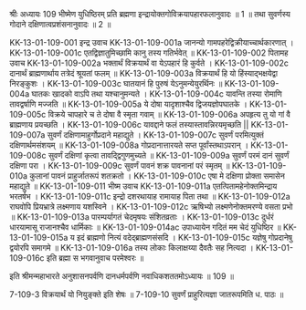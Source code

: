 श्रीः
अध्यायः 109
भीष्मेण युधिष्ठिरम् प्रति ब्रह्मणा इन्द्रायोक्तगोविक्रयापहारफलानुवादः ॥ 1 ॥ तथा सुवर्णस्य गोदाने दक्षिणात्वप्रशंसनानुवादः ॥ 2 ॥

KK-13-01-109-001	इन्द्र उवाच 
KK-13-01-109-001a	जानन्यो गामपहरेद्विक्रीयाच्चार्थकारणात् ।
KK-13-01-109-001c	एतद्विज्ञातुमिच्छामि कानु तस्य गतिर्भवेत् ॥
KK-13-01-109-002	पितामह उवाच 
KK-13-01-109-002a	भक्तार्थं विक्रयार्थं वा येऽपहारं हि कुर्वते ।
KK-13-01-109-002c	दानार्थं ब्राह्मणार्थाय तत्रेदं श्रूयतां फलम् ॥
KK-13-01-109-003a	विक्रयार्थं हि यो हिंस्याद्भक्षयेद्वा निरङ्कुशः ।
KK-13-01-109-003c	घातयानं हि पुरुषं येऽनुमन्येयुरर्थिनः ॥
KK-13-01-109-004a	घातकः खादको वाऽपि तथा यश्चानुमन्यते ।
KK-13-01-109-004c	यावन्ति तस्या रोमाणि तावद्वर्षाणि मज्जति ॥
KK-13-01-109-005a	ये दोषा यादृशाश्चैव द्विजयज्ञोपघातके ।
KK-13-01-109-005c	विक्रये चापहारे च ते दोषा वै स्मृता गवाम् ॥
KK-13-01-109-006a	अपहृत्य तु यो गां वै ब्राह्मणाय प्रयच्छति ।
KK-13-01-109-006c	यावद्दाने फलं तस्यास्तावन्निरयमृच्छति ||
KK-13-01-109-007a	सुवर्णं दक्षिणामाहुर्गोप्रदाने महाद्युते ।
KK-13-01-109-007c	सुवर्णं परमित्युक्तं दक्षिणार्थमसंशयम् ॥
KK-13-01-109-008a	गोप्रदानात्तारयते सप्त पूर्वांस्तथाऽपरान् ।
KK-13-01-109-008c	सुवर्णं दक्षिणां कृत्वा तावद्द्विगुणमुच्यते ॥
KK-13-01-109-009a	सुवर्णं परमं दानं सुवर्णं दक्षिणा परा ।
KK-13-01-109-009c	सुवर्णं पावनं शक्र पावनानां परं स्मृतम् ॥
KK-13-01-109-010a	कुलानां पावनं प्राहुर्जातरूपं शतक्रतो ।
KK-13-01-109-010c	एषा मे दक्षिणा प्रोक्ता समासेन महाद्युते ॥
KK-13-01-109-011	भीष्म उवाच 
KK-13-01-109-011a	एतत्पितामहेनोक्तमिन्द्राय भरतर्षभ ।
KK-13-01-109-011c	इन्द्रो दशरथायाह रामायाह पिता तथा ॥
KK-13-01-109-012a	राघवोपि प्रियभ्रात्रे लक्ष्मणाय यशस्विने ।
KK-13-01-109-012c	ऋषिभ्यो लक्ष्मणेनोक्तमरण्ये वसता प्रभो ॥
KK-13-01-109-013a	पारम्पर्यागतं चेदमृषयः संशितव्रताः ।
KK-13-01-109-013c	दुर्धरं धारयामासू राजानश्चैव धार्मिकाः ॥
KK-13-01-109-014ac	उपाध्यायेन गदितं मम चेदं युधिष्ठिर ॥
KK-13-01-109-015a	य इदं ब्राह्मणो नित्यं वदेद्ब्राह्मणसंसदि ।
KK-13-01-109-015c	यज्ञेषु गोप्रदानेषु द्वयोरपि समागमे ॥
KK-13-01-109-016a	तस्य लोकाः किलाक्षय्या दैवतैः सह नित्यदा ।
KK-13-01-109-016c	इति ब्रह्मा स भगवानुवाच परमेश्वरः ॥ 

इति श्रीमन्महाभारते अनुशासनपर्वणि दानधर्मपर्वणि नवाधिकशततमोऽध्यायः ॥ 109 ॥

7-109-3 विक्रयार्थं यो नियुङ्क्ते इति शेषः ॥ 7-109-10 सुवर्णं प्राहुरित्यज्ञा जातरूपमिति ध. पाठः ॥
